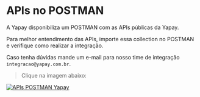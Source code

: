 # APIs no POSTMAN

A Yapay disponibiliza um POSTMAN com as APIs públicas da Yapay.

Para melhor entendimento das APIs, importe essa collection no POSTMAN e verifique como realizar a integração.

Caso tenha dúvidas mande um e-mail para nosso time de integração `integracao@yapay.com.br`.

> Clique na imagem abaixo:

<a href="https://www.getpostman.com/collections/dec91372e9defff7130a" target="_blank">![APIs POSTMAN Yapay](/images/POSTMAN.png "Acesse o POSTMAN com as APIs da Yapay")</a>

</div>
